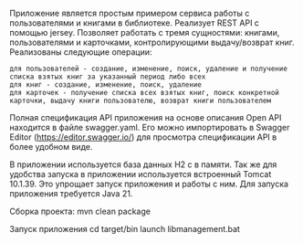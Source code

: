 Приложение является простым примером сервиса работы с пользователями и книгами в библиотеке. Реализует REST API с помощью jersey. 
Позволяет работать с тремя сущностями: книгами, пользователями и карточками, контролирующими выдачу/возврат книг.
Реализованы следующие операции:

    для пользователей - создание, изменение, поиск, удаление и получение списка взятых книг за указанный период либо всех
    для книг - создание, изменение, поиск, удаление
    для карточек - получение списка всех взятых книг, поиск конкретной карточки, выдачу книги пользователю, возврат книги пользователем

Полная спецификация API приложения на основе описания Open API находится в файле swagger.yaml. Его можно импортировать в Swagger Editor 
(https://editor.swagger.io/) для просмотра спецификации API в более удобном виде.

В приложении используется база данных H2 с в памяти. Так же для удобства запуска в приложении используется встроенный Tomcat 10.1.39.
Это упрощает запуск приложения и работы с ним. Для запуска приложения требуется Java 21.

Сборка проекта:
    mvn clean package
    
Запуск приложения
    cd target/bin
    launch libmanagement.bat